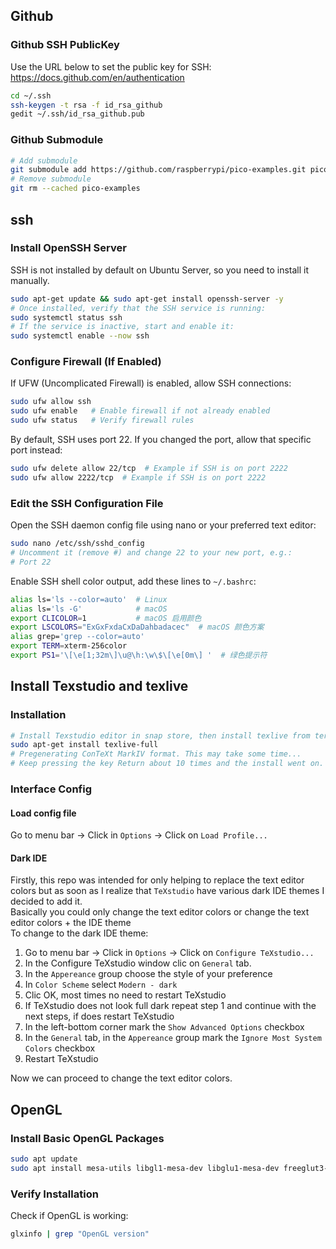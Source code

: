 ## Github
### Github SSH PublicKey
Use the URL below to set the public key for SSH: https://docs.github.com/en/authentication
```sh
cd ~/.ssh
ssh-keygen -t rsa -f id_rsa_github
gedit ~/.ssh/id_rsa_github.pub
```

### Github Submodule
```sh
# Add submodule
git submodule add https://github.com/raspberrypi/pico-examples.git pico-examples
# Remove submodule
git rm --cached pico-examples
```

## ssh
### Install OpenSSH Server
SSH is not installed by default on Ubuntu Server, so you need to install it manually.
```sh
sudo apt-get update && sudo apt-get install openssh-server -y
# Once installed, verify that the SSH service is running:
sudo systemctl status ssh
# If the service is inactive, start and enable it:
sudo systemctl enable --now ssh
```
### Configure Firewall (If Enabled)
If UFW (Uncomplicated Firewall) is enabled, allow SSH connections:
```sh
sudo ufw allow ssh
sudo ufw enable   # Enable firewall if not already enabled
sudo ufw status   # Verify firewall rules
```
By default, SSH uses port 22. If you changed the port, allow that specific port instead:
```sh
sudo ufw delete allow 22/tcp  # Example if SSH is on port 2222
sudo ufw allow 2222/tcp  # Example if SSH is on port 2222
```

### Edit the SSH Configuration File
Open the SSH daemon config file using nano or your preferred text editor:
```sh
sudo nano /etc/ssh/sshd_config
# Uncomment it (remove #) and change 22 to your new port, e.g.:
# Port 22
```
Enable SSH shell color output, add these lines to `~/.bashrc`:
```sh
alias ls='ls --color=auto'  # Linux
alias ls='ls -G'            # macOS
export CLICOLOR=1           # macOS 启用颜色
export LSCOLORS="ExGxFxdaCxDaDahbadacec"  # macOS 颜色方案
alias grep='grep --color=auto'
export TERM=xterm-256color
export PS1='\[\e[1;32m\]\u@\h:\w\$\[\e[0m\] '  # 绿色提示符
```

## Install Texstudio and texlive
### Installation
```sh
# Install Texstudio editor in snap store, then install texlive from terminal:
sudo apt-get install texlive-full
# Pregenerating ConTeXt MarkIV format. This may take some time...
# Keep pressing the key Return about 10 times and the install went on.
```
### Interface Config
#### Load config file

Go to menu bar -> Click in `Options`  -> Click on `Load Profile...`


#### Dark IDE

Firstly, this repo was intended for only helping to replace the text editor colors but as soon as I realize that `TeXstudio` have various dark IDE themes I decided to add it.  
Basically you could only change the text editor colors or change the text editor colors + the IDE theme  
To change to the dark IDE theme:

1. Go to menu bar -> Click in `Options`  -> Click on `Configure TeXstudio...`
2. In the Configure TeXstudio window clic on `General` tab.
3. In the `Appereance` group choose the style of your preference
4. In `Color Scheme` select `Modern - dark`
5. Clic OK, most times no need to restart TeXstudio
6. If TeXstudio does not look full dark repeat step 1 and continue with the next steps, if does restart TeXstudio
7. In the left-bottom corner mark the `Show Advanced Options` checkbox
8. In the `General` tab, in the `Appereance` group mark the `Ignore Most System Colors` checkbox
9. Restart TeXstudio

Now we can proceed to change the text editor colors.

## OpenGL
### Install Basic OpenGL Packages
```sh
sudo apt update
sudo apt install mesa-utils libgl1-mesa-dev libglu1-mesa-dev freeglut3-dev
```

### Verify Installation
Check if OpenGL is working:
```sh
glxinfo | grep "OpenGL version"
```
